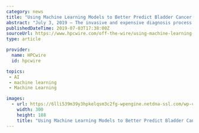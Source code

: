 ```yaml
---
category: news
title: "Using Machine Learning Models to Better Predict Bladder Cancer Stages"
abstract: "July 3, 2019 — The invasive and expensive diagnosis process of bladder cancer, which is one of the most common and aggressive cancers in the United States, may be soon helped by a novel non-invasive diagnostic method thanks to advances in machine ..."
publishedDateTime: 2019-07-03T17:38:00Z
sourceUrl: https://www.hpcwire.com/off-the-wire/using-machine-learning-models-to-better-predict-bladder-cancer-stages/
type: article

provider:
  name: HPCwire
  id: hpcwire

topics:
 - AI
 - machine learning
 - Machine Learning

images:
  - url: https://6lli539m39y3hpkelqsm3c2fg-wpengine.netdna-ssl.com/wp-content/uploads/2019/07/PR20190702_bladder_cancer_640x400-300x188.jpg
    width: 300
    height: 188
    title: "Using Machine Learning Models to Better Predict Bladder Cancer Stages"
---
```

